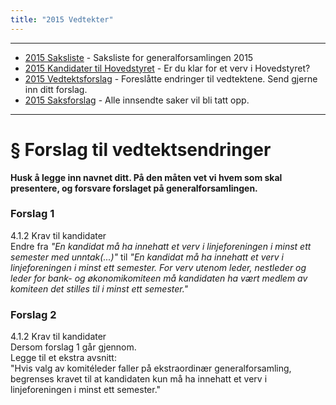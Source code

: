 ```yaml
---
title: "2015 Vedtekter"
---
```


---
* [2015 Saksliste](/wiki/online/generalforsamlingen/2015/saksliste) - Saksliste for generalforsamlingen 2015
* [2015 Kandidater til Hovedstyret](/wiki/online/generalforsamlingen/2015/valg) - Er du klar for et verv i Hovedstyret?
* [2015 Vedtektsforslag](/wiki/online/generalforsamlingen/2015/vedtekstforslag) - Foreslåtte endringer til vedtektene. Send gjerne inn ditt forslag.
* [2015 Saksforslag](/wiki/online/generalforsamlingen/2015/saksforslag) - Alle innsendte saker vil bli tatt opp.


---

# § Forslag til vedtektsendringer   
**Husk å legge inn navnet ditt. På den måten vet vi hvem som skal presentere, og forsvare forslaget på generalforsamlingen.**  

### Forslag 1 

4.1.2 Krav til kandidater  
Endre fra *"En kandidat må ha innehatt et verv i linjeforeningen i minst ett semester med unntak(...)"* til *"En kandidat må ha innehatt et verv i linjeforeningen i minst ett semester. For verv utenom leder, nestleder og leder for bank- og økonomikomiteen må kandidaten ha vært medlem av komiteen det stilles til i minst ett semester."*

### Forslag 2 

4.1.2 Krav til kandidater  
Dersom forslag 1 går gjennom.  
Legge til et ekstra avsnitt:  
"Hvis valg av komitéleder faller på ekstraordinær generalforsamling, begrenses kravet til at kandidaten kun må ha innehatt et verv i linjeforeningen i minst ett semester."
